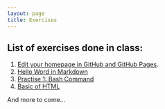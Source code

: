 ```yaml
---
layout: page
title: Exercises 
---
```


## List of exercises done in class: 

1. [Edit your homepage in GitHub and GitHub Pages](https://susannalles.github.io/DHPracticum_Spring23/exercises/1.Jan_25_2023/). 
2. [Hello Word in Markdown](https://susannalles.github.io/DHPracticum_Spring23/exercises/2.Jan_25_2023/)
3. [Practise 1: Bash Command](https://susannalles.github.io/DHPracticum_Spring23/exercises/3.Feb_2_2023/)
4. [Basic of HTML](https://susannalles.github.io/DHPracticum_Spring23/exercises/4.HTML)

And more to come...
